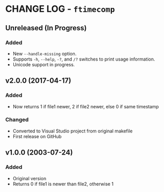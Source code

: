 CHANGE LOG - `ftimecomp`
===================================================================================

Unreleased  (In Progress)
----------------------------------------------------------------------------------------------------
### Added
  - New `--handle-missing` option.
  - Supports `-h`, `--help`, `-?`, and `/?` switches to print usage information.
  - Unicode support in progress.


v2.0.0  (2017-04-17)
----------------------------------------------------------------------------------------------------
### Added
  - Now returns 1 if file1 newer, 2 if file2 newer, else 0 if same timestamp

### Changed
  - Converted to Visual Studio project from original makefile
  - First release on GitHub


v1.0.0  (2003-07-24)
----------------------------------------------------------------------------------------------------
### Added
  - Original version
  - Returns 0 if file1 is newer than file2, otherwise 1
